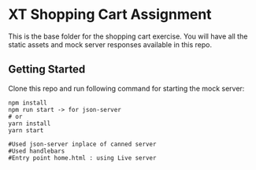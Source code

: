 # XT Shopping Cart Assignment

This is the base folder for the shopping cart exercise. You will have all the static assets and mock server responses available in this repo.

## Getting Started

Clone this repo and run following command for starting the mock server:

```
npm install
npm run start -> for json-server
# or
yarn install
yarn start 

#Used json-server inplace of canned server
#Used handlebars
#Entry point home.html : using Live server
```


